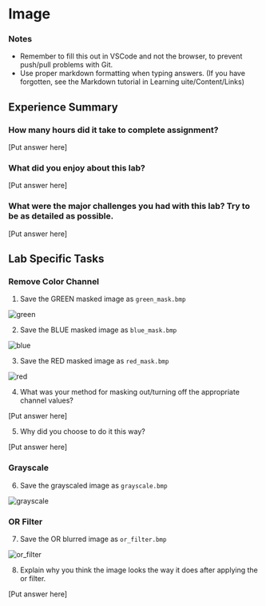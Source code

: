 # Image

### Notes 
- Remember to fill this out in VSCode and not the browser, to prevent push/pull problems with Git.
- Use proper markdown formatting when typing answers. (If you have forgotten, see the Markdown tutorial in Learning uite/Content/Links)

## Experience Summary

### How many hours did it take to complete assignment?
[Put answer here]

### What did you enjoy about this lab?
[Put answer here]

### What were the major challenges you had with this lab? Try to be as detailed as possible.
[Put answer here]

## Lab Specific Tasks

### Remove Color Channel
1. Save the GREEN masked image as `green_mask.bmp`

![green](./green_mask.bmp)

2. Save the BLUE masked image as `blue_mask.bmp`

![blue](./blue_mask.bmp)

3. Save the RED masked image as `red_mask.bmp`

![red](./red_mask.bmp)

4. What was your method for masking out/turning off the appropriate channel values?

[Put answer here]

5. Why did you choose to do it this way?

[Put answer here]

### Grayscale
6. Save the grayscaled image as `grayscale.bmp`

![grayscale](./grayscale.bmp)

### OR Filter
7. Save the OR blurred image as `or_filter.bmp`

![or_filter](./or_filter.bmp)

8. Explain why you think the image looks the way it does after applying the or filter.

[Put answer here]
